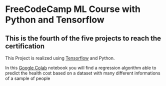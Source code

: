 # FreeCodeCamp ML Course with Python and Tensorflow
## This is the fourth of the five projects to reach the certification

This Project is realized using [Tensorflow](https://www.tensorflow.org) and Python.

In this [Google Colab](https://colab.research.google.com/?hl=en) notebook you will find a regression algorithm able to 
predict the health cost based on a dataset with many different informations of a sample of people


